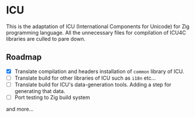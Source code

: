 # ICU

This is the adaptation of ICU (International Components for Unicode) for Zig programming language. All the unnecessary files for compilation of ICU4C libraries are culled to pare down.

## Roadmap

- [x] Translate compilation and headers installation of `common` library of ICU.
- [ ] Translate build for other libraries of ICU such as `i18n` etc...
- [ ] Translate build for ICU's data-generation tools. Adding a step for generating that data.
- [ ] Port testing to Zig build system

and more...

